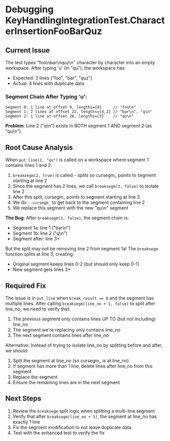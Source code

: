 # Debugging KeyHandlingIntegrationTest.CharacterInsertionFooBarQuz

## Current Issue

The test types "foo\nbar\nquz\n" character by character into an empty workspace. After typing 'u' (in "qu"), the workspace has:
- Expected: 3 lines ("foo", "bar", "quz")
- Actual: 4 lines with duplicate data

### Segment Chain After Typing 'u':
```
Segment 0: 1 line at offset 9, lengths={4}     // "foo\n"
Segment 1: 2 lines at offset 22, lengths={4,2} // "bar\n", "q\n" 
Segment 2: 1 line at offset 28, lengths={3}    // "qu\n"
```

**Problem**: Line 2 ("q\n") exists in BOTH segment 1 AND segment 2 (as "qu\n").

## Root Cause Analysis

When `put_line(2, "qu")` is called on a workspace where segment 1 contains lines 1 and 2:
1. `breaksegm(2, true)` is called - splits so cursegm_ points to segment starting at line 2
2. Since the segment has 2 lines, we call `breaksegm(3, false)` to isolate line 2
3. After this split, cursegm_ points to segment starting at line 3
4. We do `--cursegm_` to get back to the segment containing line 2
5. We replace this segment with the new "qu\n" segment

**The Bug**: After `breaksegm(3, false)`, the segment chain is:
- Segment 1a: line 1 ("bar\n") 
- Segment 1b: line 2 ("q\n") 
- Segment after: line 3+

But the split may not be removing line 2 from segment 1a! The `breaksegm` function splits at line 3, creating:
- Original segment keeps lines 0-2 (but should only keep 0-1)
- New segment gets lines 3+

## Required Fix

The issue is in `put_line` when `break_result == 0` and the segment has multiple lines. After calling `breaksegm(line_no + 1, false)` to split after line_no, we need to verify that:
1. The previous segment only contains lines UP TO (but not including) line_no
2. The segment we're replacing only contains line_no
3. The next segment contains lines after line_no

Alternative: Instead of trying to isolate line_no by splitting before and after, we should:
1. Split the segment at line_no (so cursegm_ is at line_no)  
2. If segment has more than 1 line, delete lines after line_no from this segment
3. Replace the segment
4. Ensure the remaining lines are in the next segment

## Next Steps

1. Review the `breaksegm` split logic when splitting a multi-line segment
2. Verify that after `breaksegm(line_no + 1)`, the segment at line_no has exactly 1 line
3. Fix the segment modification to not leave duplicate data
4. Test with the enhanced test to verify the fix
